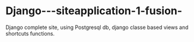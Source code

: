 # Django---siteapplication-1-fusion-
Django complete site, using Postgresql db, django classe based views and shortcuts functions.
